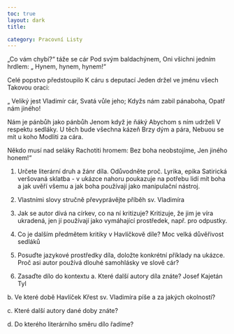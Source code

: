 ```yaml
---
toc: true
layout: dark
title:  

category: Pracovní Listy 
---
```

„Co vám chybí?“ táže se cár
Pod svým baldachýnem,
Oni všichni jedním hrdlem:
„ Hynem, hynem, hynem!“

Celé popstvo předstoupilo
K cáru s deputací
Jeden držel ve jménu všech
Takovou oraci:

„ Veliký jest Vladimír cár,
Svatá vůle jeho;
Kdyžs nám zabil pánaboha,
Opatř nám jiného!

Nám je pánbůh jako pánbůh
Jenom když je ňáký
Abychom s ním udrželi
V respektu sedláky.
U těch bude všechna kázeň
Brzy dým a pára,
Nebuou se mít u koho
Modliti za cára.

Někdo musí nad seláky
Rachotiti hromem: 
Bez boha neobstojíme, 
Jen jiného honem!“

1. Určete literární druh a žánr díla. Odůvodněte proč.
Lyrika, epika
Satirická veršovaná sklatba - v ukázce nahoru poukazuje na potřebu lidí mít boha a jak uvěří všemu a jak boha používají jako manipulační nástroj.

2.  Vlastními slovy stručně převyprávějte příběh sv. Vladimíra

3. Jak se autor dívá na církev, co na ní kritizuje?
Kritizuje, že jim je víra ukradená, jen jí používají jako vymáhající prostředek, např. pro odpustky.

4. Co je dalším předmětem kritiky v Havlíčkově díle?
Moc velká důvěřivost sedláků

5. Posuďte jazykové prostředky díla, doložte konkrétní příklady na ukázce. Proč asi autor používá dlouhé samohlásky ve slově cár?

6. Zasaďte dílo do kontextu
a. Které další autory díla znáte?
Josef Kajetán Tyl

b. Ve které době Havlíček Křest sv. Vladimíra píše a za jakých okolností?

c. Které další autory dané doby znáte?

d. Do kterého literárního směru dílo řadíme?
